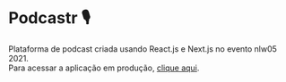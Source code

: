 # Podcastr 🎙️
 Plataforma de podcast criada usando React.js e Next.js no evento nlw05 2021.  
 Para acessar a aplicação em produção, [clique aqui](https://podcastr-lyart-gamma.vercel.app/ "Podcastr by Helton").

